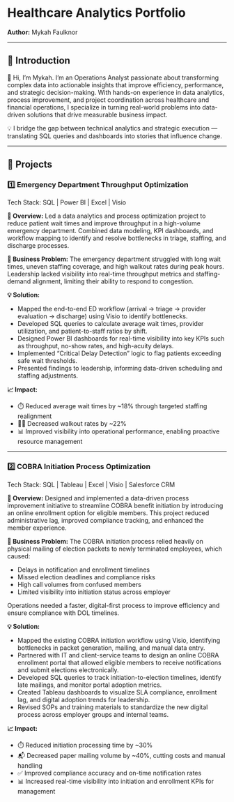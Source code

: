 # Healthcare Analytics Portfolio

**Author:** Mykah Faulknor

---

## 📌 Introduction 

👋 Hi, I’m Mykah.
I’m an Operations Analyst passionate about transforming complex data into actionable insights that improve efficiency, performance, and strategic decision-making.
With hands-on experience in data analytics, process improvement, and project coordination across healthcare and financial operations, I specialize in turning real-world problems into data-driven solutions that drive measurable business impact.

💡 I bridge the gap between technical analytics and strategic execution — translating SQL queries and dashboards into stories that influence change.


---
## 📂 Projects

### 1️⃣ Emergency Department Throughput Optimization

Tech Stack: SQL | Power BI | Excel | Visio

**📘 Overview:**
Led a data analytics and process optimization project to reduce patient wait times and improve throughput in a high-volume emergency department. Combined data modeling, KPI dashboards, and workflow mapping to identify and resolve bottlenecks in triage, staffing, and discharge processes.

**🧩 Business Problem:**
The emergency department struggled with long wait times, uneven staffing coverage, and high walkout rates during peak hours. Leadership lacked visibility into real-time throughput metrics and staffing-demand alignment, limiting their ability to respond to congestion.

**💡 Solution:**
- Mapped the end-to-end ED workflow (arrival → triage → provider evaluation → discharge) using Visio to identify bottlenecks.
- Developed SQL queries to calculate average wait times, provider utilization, and patient-to-staff ratios by shift.
- Designed Power BI dashboards for real-time visibility into key KPIs such as throughput, no-show rates, and high-acuity delays.
- Implemented “Critical Delay Detection” logic to flag patients exceeding safe wait thresholds.
- Presented findings to leadership, informing data-driven scheduling and staffing adjustments.
  
**📈 Impact:**
- ⏱️ Reduced average wait times by ~18% through targeted staffing realignment
- 🚶‍♂️ Decreased walkout rates by ~22%
- 📊 Improved visibility into operational performance, enabling proactive resource management

---

### 2️⃣ COBRA Initiation Process Optimization

Tech Stack: SQL | Tableau | Excel | Visio | Salesforce CRM

**📘 Overview:** Designed and implemented a data-driven process improvement initiative to streamline COBRA benefit initiation by introducing an online enrollment option for eligible members. This project reduced administrative lag, improved compliance tracking, and enhanced the member experience.

**🧩 Business Problem:**
The COBRA initiation process relied heavily on physical mailing of election packets to newly terminated employees, which caused:
- Delays in notification and enrollment timelines
- Missed election deadlines and compliance risks
- High call volumes from confused members
- Limited visibility into initiation status across employer
  
Operations needed a faster, digital-first process to improve efficiency and ensure compliance with DOL timelines.

**💡 Solution:**
- Mapped the existing COBRA initiation workflow using Visio, identifying bottlenecks in packet generation, mailing, and manual data entry.
- Partnered with IT and client-service teams to design an online COBRA enrollment portal that allowed eligible members to receive notifications and submit elections electronically.
- Developed SQL queries to track initiation-to-election timelines, identify late mailings, and monitor portal adoption metrics.
- Created Tableau dashboards to visualize SLA compliance, enrollment lag, and digital adoption trends for leadership.
- Revised SOPs and training materials to standardize the new digital process across employer groups and internal teams.

**📈 Impact:**
- ⏱️ Reduced initiation processing time by ~30%
- 📬 Decreased paper mailing volume by ~40%, cutting costs and manual handling
- ✅ Improved compliance accuracy and on-time notification rates
- 📊 Increased real-time visibility into initiation and enrollment KPIs for management



